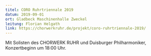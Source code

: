```yaml
---
titel: CORO Ruhrtriennale 2019
datum: 2019-09-01
ort: Gladbeck Maschinenhalle Zweckel
leitung: Florian Helgath
link: https://chorwerkruhr.de/projekt/coro-ruhrtriennale-2019/
---
```

Mit Solisten des CHORWERK RUHR und Duisburger Philharmoniker, 
Konzertbeginn um 18:00 Uhr.
